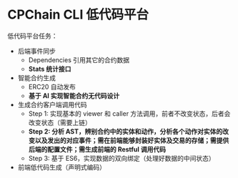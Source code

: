 # CPChain CLI 低代码平台

低代码平台任务：

- 后端事件同步
  - Dependencies 引用其它的合约数据
  - **Stats 统计接口**
- 智能合约生成
  - ERC20 自动发布
  - **基于 AI 实现智能合约无代码设计**
- 生成合约客户端调用代码
  - Step 1: 实现基本的 viewer 和 caller 方法调用，前者不改变状态，后者会改变状态（需要上链）
  - **Step 2: 分析 AST，辨别合约中的实体和动作，分析各个动作对实体的改变以及发出的对应事件；需在前端能够封装好实体及交易的存储；需提供后端的配置文件；需生成前端的 Restful 调用代码**
  - Step 3: 基于 ES6，实现数据的双向绑定（处理好数据的中间状态）
- 前端低代码生成（声明式编码）
